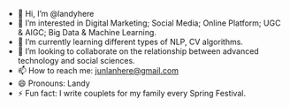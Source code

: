 - 👋 Hi, I’m @landyhere
- 👀 I’m interested in Digital Marketing; Social Media; Online Platform; UGC & AIGC; Big Data & Machine Learning.
- 🌱 I’m currently learning different types of NLP, CV algorithms.
- 💞️ I’m looking to collaborate on the relationship between advanced technology and social sciences.
- 📫 How to reach me: junlanhere@gmail.com
- 😄 Pronouns: Landy
- ⚡ Fun fact: I write couplets for my family every Spring Festival.

<!---
landyhere/landyhere is a ✨ special ✨ repository because its `README.md` (this file) appears on your GitHub profile.
You can click the Preview link to take a look at your changes.
--->
